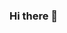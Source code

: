 ### Hi there 👋

<!--

- 🔭 I’m currently working on LMS 
- 🌱 I’m currently learning User experience design
- 👯 I’m looking to collaborate on design research
- 💬 Ask me about Design
- 📫 How to reach me: LinkedIn
- 😄 Pronouns: him/his
-->
